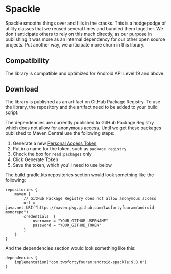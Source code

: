 # Spackle
Spackle smooths things over and fills in the cracks.  This is a hodgepodge of utility classes that we reused several times and bundled them together.  We don't anticipate others to rely on this much directly, as our purpose in publishing it was more as an internal dependency for our other open source projects.  Put another way, we anticipate more churn in this library.

## Compatibility
The library is compatible and optimized for Android API Level 19 and above.


## Download
The library is published as an artifact on GitHub Package Registry.  To use the library, the repository and the artifact need to be added to your build script.

The dependencies are currently published to GitHub Package Registry which does not allow for anonymous access.  Until we get these packages published to Maven Central use the following steps:

1. Generate a new [Personal Access Token](https://github.com/settings/tokens/new)
1. Put in a name for the token, such as `package registry`
1. Check the box for `read:packages` only
1. Click Generate Token
1. Save the token, which you'll need to use below

The build.gradle.kts repositories section would look something like the following:

    repositories {
        maven {
            // GitHub Package Registry does not allow anonymous access
            url = java.net.URI("https://maven.pkg.github.com/twofortyfouram/android-monorepo")
            credentials  {
                username = "YOUR_GITHUB_USERNAME"
                password = "YOUR_GITHUB_TOKEN"
            }
        }
    }

And the dependencies section would look something like this:
    
    dependencies {
        implementation("com.twofortyfouram:android-spackle:9.0.0")
    }


<!--
## History
* 2.0.0: Initial release
* 2.0.1: PermissionCompat handles WRITE_SETTINGS and REQUEST_IGNORE_BATTERY_OPTIMIZATIONS on Android Marshmallow
* 2.0.2: ContextUtil avoids breaking out of test context
* 2.0.3: PermissionCompat implementation handles null arrays from PackageManager.  This is unlikely to impact usage, except during automated tests.
* 3.0.0: Added IClock interface, ProcessUtil, and SignatureUtil.  Deleted TraceCompat.
-->